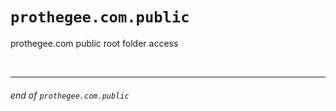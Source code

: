 # `prothegee.com.public`

prothegee.com public root folder access

<br>

---

###### end of `prothegee.com.public`
